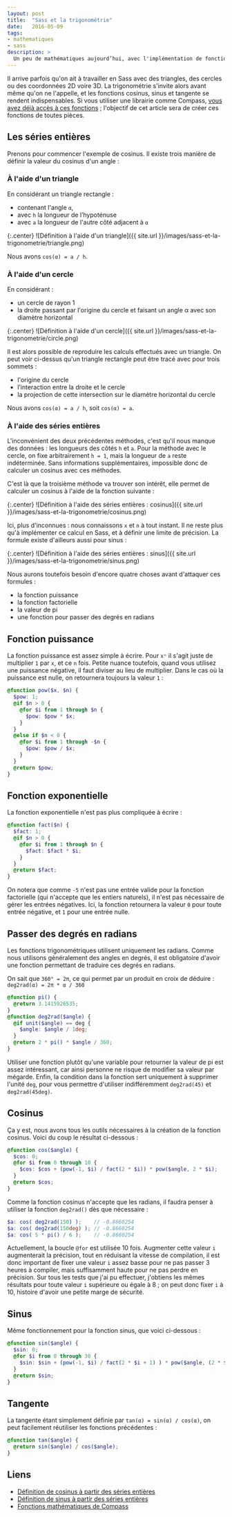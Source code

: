 ```yaml
---
layout: post
title:  "Sass et la trigonométrie"
date:   2016-05-09
tags:
- mathematiques
- sass
description: >
  Un peu de mathématiques aujourd’hui, avec l'implémentation de fonctions trigonométriques en Sass !
---
```


Il arrive parfois qu'on ait à travailler en Sass avec des triangles, des cercles ou des coordonnées 2D voire 3D. La trigonométrie s'invite alors avant même qu'on ne l'appelle, et les fonctions cosinus, sinus et tangente se rendent indispensables. Si vous utiliser une librairie comme Compass, [vous avez déjà accès à ces fonctions](https://compass-style.org/reference/compass/helpers/math/) ; l'objectif de cet article sera de créer ces fonctions de toutes pièces.

## Les séries entières

Prenons pour commencer l'exemple de cosinus. Il existe trois manière de définir la valeur du cosinus d'un angle :

### À l'aide d'un triangle

En considérant un triangle rectangle :

- contenant l'angle `α`,
- avec `h` la longueur de l’hypoténuse
- avec `a` la longueur de l'autre côté adjacent à `α`

{:.center}
![Définition à l'aide d'un triangle]({{ site.url }}/images/sass-et-la-trigonometrie/triangle.png)

Nous avons `cos(α) = a / h`.

### À l'aide d'un cercle

En considérant :

- un cercle de rayon 1
- la droite passant par l'origine du cercle et faisant un angle α avec son diamètre horizontal

{:.center}
![Définition à l'aide d'un cercle]({{ site.url }}/images/sass-et-la-trigonometrie/circle.png)

Il est alors possible de reproduire les calculs effectués avec un triangle. On peut voir ci-dessus qu'un triangle rectangle peut être tracé avec pour trois sommets :

- l'origine du cercle
- l’interaction entre la droite et le cercle
- la projection de cette intersection sur le diamètre horizontal du cercle

Nous avons `cos(α) = a / h`, soit `cos(α) = a`.

### À l'aide des séries entières

L'inconvénient des deux précédentes méthodes, c'est qu'il nous manque des données : les longueurs des côtés `h` et `a`. Pour la méthode avec le cercle, on fixe arbitrairement `h = 1`, mais la longueur de `a` reste indéterminée. Sans informations supplémentaires, impossible donc de calculer un cosinus avec ces méthodes.

C'est là que la troisième méthode va trouver son intérêt, elle permet de calculer un cosinus à l'aide de la fonction suivante :

{:.center}
![Définition à l'aide des séries entières : cosinus]({{ site.url }}/images/sass-et-la-trigonometrie/cosinus.png)

Ici, plus d'inconnues : nous connaissons `x` et `n` à tout instant. Il ne reste plus qu'à implémenter ce calcul en Sass, et à définir une limite de précision. La formule existe d'ailleurs aussi pour sinus :

{:.center}
![Définition à l'aide des séries entières : sinus]({{ site.url }}/images/sass-et-la-trigonometrie/sinus.png)

Nous aurons toutefois besoin d'encore quatre choses avant d'attaquer ces formules :

- la fonction puissance
- la fonction factorielle
- la valeur de pi
- une fonction pour passer des degrés en radians

## Fonction puissance

La fonction puissance est assez simple à écrire. Pour `xⁿ` il s'agit juste de multiplier `1` par `x`, et ce `n` fois.
Petite nuance toutefois, quand vous utilisez une puissance négative, il faut diviser au lieu de multiplier. Dans le cas où la puissance est nulle, on retournera toujours la valeur `1` :

```scss
@function pow($x, $n) {
  $pow: 1;
  @if $n > 0 {
    @for $i from 1 through $n {
      $pow: $pow * $x;
    }
  }
  @else if $n < 0 {
    @for $i from 1 through -$n {
      $pow: $pow / $x;
    }
  }
  @return $pow;
}
```

## Fonction exponentielle

La fonction exponentielle n'est pas plus compliquée à écrire :

```scss
@function fact($n) {
  $fact: 1;
  @if $n > 0 {
    @for $i from 1 through $n {
      $fact: $fact * $i;
    }
  }
  @return $fact;
}
```

On notera que comme `-5` n'est pas une entrée valide pour la fonction factorielle (qui n'accepte que les entiers naturels), il n'est pas nécessaire de gérer les entrées négatives. Ici, la fonction retournera la valeur `0` pour toute entrée négative, et `1` pour une entrée nulle.

## Passer des degrés en radians

Les fonctions trigonométriques utilisent uniquement les radians. Comme nous utilisons généralement des angles en degrés, il est obligatoire d'avoir une fonction permettant de traduire ces degrés en radians.

On sait que `360° = 2π`, ce qui permet par un produit en croix de déduire :
`deg2rad(α) = 2π * α / 360`

```scss
@function pi() {
  @return 3.1415926535;
}
@function deg2rad($angle) {
  @if unit($angle) == deg {
    $angle: $angle / 1deg;
  }
  @return 2 * pi() * $angle / 360;
}
```

Utiliser une fonction plutôt qu'une variable pour retourner la valeur de pi est assez intéressant, car ainsi personne ne risque de modifier sa valeur par mégarde. Enfin, la condition dans la fonction sert uniquement à supprimer l'unité `deg`, pour vous permettre d'utiliser indifféremment `deg2rad(45)` et `deg2rad(45deg)`.

## Cosinus

Ça y est, nous avons tous les outils nécessaires à la création de la fonction cosinus. Voici du coup le résultat ci-dessous :

```scss
@function cos($angle) {
  $cos: 0;
  @for $i from 0 through 10 {
    $cos: $cos + (pow(-1, $i) / fact(2 * $i)) * pow($angle, 2 * $i);
  }
  @return $cos;
}
```

Comme la fonction cosinus n'accepte que les radians, il faudra penser à utiliser la fonction `deg2rad()` dès que nécessaire :

```scss
$a: cos( deg2rad(150) );    // -0.8660254
$a: cos( deg2rad(150deg) ); // -0.8660254
$a: cos( 5 * pi() / 6 );    // -0.8660254
```

Actuellement, la boucle `@for` est utilisée 10 fois. Augmenter cette valeur `i` augmenterait la précision, tout en réduisant la vitesse de compilation, il est donc important de fixer une valeur `i` assez basse pour ne pas passer 3 heures à compiler, mais suffisamment haute pour ne pas perdre en précision. Sur tous les tests que j'ai pu effectuer, j'obtiens les mêmes résultats pour toute valeur `i` supérieure ou égale à 8 ; on peut donc fixer `i` à 10, histoire d'avoir une petite marge de sécurité.

## Sinus

Même fonctionnement pour la fonction sinus, que voici ci-dessous :

```scss
@function sin($angle) {
  $sin: 0;
  @for $i from 0 through 30 {
    $sin: $sin + (pow(-1, $i) / fact(2 * $i + 1) ) * pow($angle, (2 * $i + 1));
  }
  @return $sin;
}
```

## Tangente

La tangente étant simplement définie par `tan(α) = sin(α) / cos(α)`, on peut facilement réutiliser les fonctions précédentes :

```scss
@function tan($angle) {
  @return sin($angle) / cos($angle);
}
```

## Liens

- [Définition de cosinus à partir des séries entières](https://fr.wikipedia.org/wiki/Cosinus#D.C3.A9finitions_.C3.A0_partir_des_s.C3.A9ries_enti.C3.A8res)
- [Définition de sinus à partir des séries entières](https://fr.wikipedia.org/wiki/Sinus_(math%C3%A9matiques)#D.C3.A9finitions_.C3.A0_partir_des_s.C3.A9ries_enti.C3.A8res)
- [Fonctions mathématiques de Compass](https://compass-style.org/reference/compass/helpers/math/)
